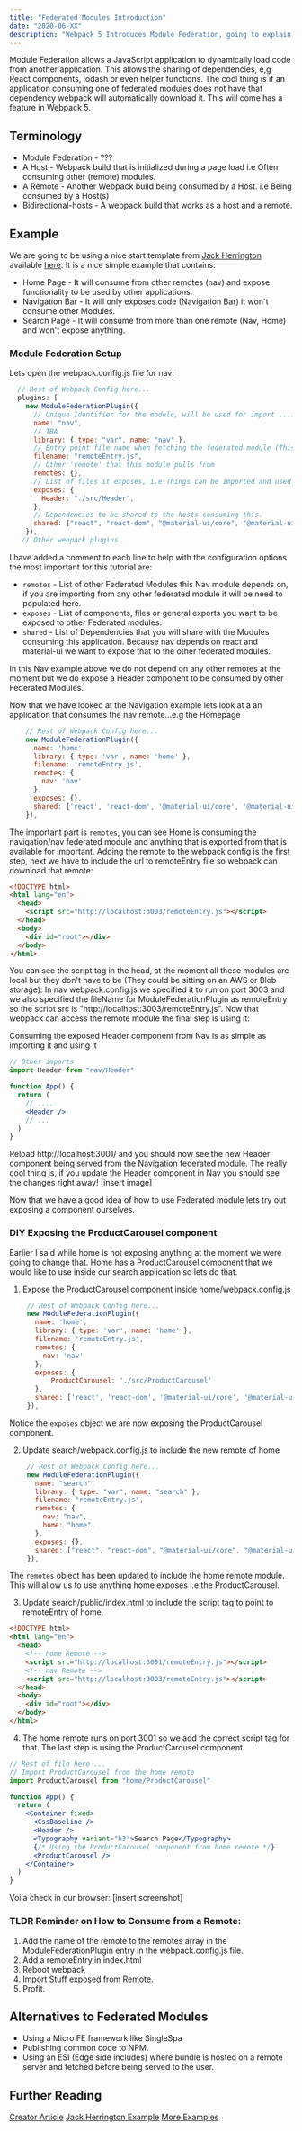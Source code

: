 ```yaml
---
title: "Federated Modules Introduction"
date: "2020-06-XX"
description: "Webpack 5 Introduces Module Federation, going to explain the what and why"
---
```


Module Federation allows a JavaScript application to dynamically load code from another application. This allows the sharing of dependencies, e,g React components, lodash or even helper functions. The cool thing is if an application consuming one of federated modules does not have that dependency webpack will automatically download it. This will come has a feature in Webpack 5.

## Terminology

- Module Federation - ???
- A Host - Webpack build that is initialized during a page load i.e Often consuming other (remote) modules.
- A Remote - Another Webpack build being consumed by a Host. i.e Being consumed by a Host(s)
- Bidirectional-hosts - A webpack build that works as a host and a remote.

## Example

We are going to be using a nice start template from [Jack Herrington](https://github.com/module-federation) available [here](https://github.com/jherr/wp5-intro-video-code). It is a nice simple example that contains:

- Home Page - It will consume from other remotes (nav) and expose functionality to be used by other applications.
- Navigation Bar - It will only exposes code (Navigation Bar) it won't consume other Modules.
- Search Page - It will consume from more than one remote (Nav, Home) and won't expose anything.

### Module Federation Setup

Lets open the webpack.config.js file for nav:

```js
  // Rest of Webpack Config here...
  plugins: [
    new ModuleFederationPlugin({
      // Unique Identifier for the module, will be used for import .... from [name]
      name: "nav",
      // TBA
      library: { type: "var", name: "nav" },
      // Entry point file name when fetching the federated module (This will be usually linked in <script> tag in application consuming this module)
      filename: "remoteEntry.js",
      // Other 'remote' that this module pulls from
      remotes: {},
      // List of files it exposes, i.e Things can be imported and used in other hosts or remotes
      exposes: {
        Header: "./src/Header",
      },
      // Dependencies to be shared to the hosts consuming this.
      shared: ["react", "react-dom", "@material-ui/core", "@material-ui/icons"],
    }),
   // Other webpack plugins
```

I have added a comment to each line to help with the configuration options the most important for this tutorial are:

- `remotes` - List of other Federated Modules this Nav module depends on, if you are importing from any other federated module it will be need to populated here.
- `exposes` - List of components, files or general exports you want to be exposed to other Federated modules.
- `shared` - List of Dependencies that you will share with the Modules consuming this application. Because nav depends on react and material-ui we want to expose that to the other federated modules.

In this Nav example above we do not depend on any other remotes at the moment but we do expose a Header component to be consumed by other Federated Modules.

Now that we have looked at the Navigation example lets look at a an application that consumes the nav remote...e.g the Homepage

```js home/webpack.config.js
    // Rest of Webpack Config here...
    new ModuleFederationPlugin({
      name: 'home',
      library: { type: 'var', name: 'home' },
      filename: 'remoteEntry.js',
      remotes: {
        nav: 'nav'
      },
      exposes: {},
      shared: ['react', 'react-dom', '@material-ui/core', '@material-ui/icons']
    }),
```

The important part is `remotes`, you can see Home is consuming the navigation/nav federated module and anything that is exported from that is available for important. Adding the remote to the webpack config is the first step, next we have to include the url to remoteEntry file so webpack can download that remote:

```html home/index.html
<!DOCTYPE html>
<html lang="en">
  <head>
    <script src="http://localhost:3003/remoteEntry.js"></script>
  </head>
  <body>
    <div id="root"></div>
  </body>
</html>
```

You can see the script tag in the head, at the moment all these modules are local but they don't have to be (They could be sitting on an AWS or Blob storage). In nav webpack.config.js we specified it to run on port 3003 and we also specified the fileName for ModuleFederationPlugin as remoteEntry so the script src is "http://localhost:3003/remoteEntry.js". Now that webpack can access the remote module the final step is using it:

Consuming the exposed Header component from Nav is as simple as importing it and using it

```jsx App.jsx
// Other imports
import Header from "nav/Header"

function App() {
  return (
    // ....
    <Header />
    // ...
  )
}
```

Reload http://localhost:3001/ and you should now see the new Header component being served from the Navigation federated module. The really cool thing is, if you update the Header component in Nav you should see the changes right away!
[insert image]

Now that we have a good idea of how to use Federated module lets try out exposing a component ourselves.

### DIY Exposing the ProductCarousel component

Earlier I said while home is not exposing anything at the moment we were going to change that. Home has a ProductCarousel component that we would like to use inside our search application so lets do that.

1. Expose the ProductCarousel component inside home/webpack.config.js
   ```js home/webpack.config.js
    // Rest of Webpack Config here...
    new ModuleFederationPlugin({
      name: 'home',
      library: { type: 'var', name: 'home' },
      filename: 'remoteEntry.js',
      remotes: {
        nav: 'nav'
      },
      exposes: {
          ProductCarousel: './src/ProductCarousel'
      },
      shared: ['react', 'react-dom', '@material-ui/core', '@material-ui/icons']
    }),
   ```

Notice the `exposes` object we are now exposing the ProductCarousel component.

2. Update search/webpack.config.js to include the new remote of home
   ```js search/webpack.config.js
    // Rest of Webpack Config here...
    new ModuleFederationPlugin({
      name: "search",
      library: { type: "var", name: "search" },
      filename: "remoteEntry.js",
      remotes: {
        nav: "nav",
        home: "home",
      },
      exposes: {},
      shared: ["react", "react-dom", "@material-ui/core", "@material-ui/icons"],
    }),
   ```

The `remotes` object has been updated to include the home remote module. This will allow us to use anything home exposes i.e the ProductCarousel.

3. Update search/public/index.html to include the script tag to point to remoteEntry of home.

```html search/public/index.html
<!DOCTYPE html>
<html lang="en">
  <head>
    <!-- home Remote -->
    <script src="http://localhost:3001/remoteEntry.js"></script>
    <!-- nav Remote -->
    <script src="http://localhost:3003/remoteEntry.js"></script>
  </head>
  <body>
    <div id="root"></div>
  </body>
</html>
```

4. The home remote runs on port 3001 so we add the correct script tag for that. The last step is using the ProductCarousel component.

```jsx search/App.tsx
// Rest of file here ...
// Import ProductCarousel from the home remote
import ProductCarousel from "home/ProductCarousel"

function App() {
  return (
    <Container fixed>
      <CssBaseline />
      <Header />
      <Typography variant="h3">Search Page</Typography>
      {/* Using the ProductCarousel component from home remote */}
      <ProductCarousel />
    </Container>
  )
}
```

Voila check in our browser:
[insert screenshot]

### TLDR Reminder on How to Consume from a Remote:

1. Add the name of the remote to the remotes array in the ModuleFederationPlugin entry in the webpack.config.js file.
2. Add a remoteEntry in index.html
3. Reboot webpack
4. Import Stuff exposed from Remote.
5. Profit.

## Alternatives to Federated Modules

- Using a Micro FE framework like SingleSpa
- Publishing common code to NPM.
- Using an ESI (Edge side includes) where bundle is hosted on a remote server and fetched before being served to the user.

## Further Reading

[Creator Article](https://medium.com/swlh/webpack-5-module-federation-a-game-changer-to-javascript-architecture-bcdd30e02669)
[Jack Herrington Example](https://www.youtube.com/watch?v=D3XYAx30CNc)
[More Examples](https://github.com/module-federation)
